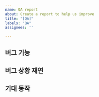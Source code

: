 ```yaml
---
name: QA report
about: Create a report to help us improve
title: "[QA]"
labels: "QA"
assignees: ''

---
```


## 버그 기능
<!-- 버그가 발생한 기능 이름 -->

## 버그 상황 재연 
<!-- 버그가 발생하는 상황 -->

## 기대 동작 
<!-- 버그가 발생하지 않았을 때 기대되는 결과 -->
